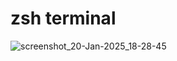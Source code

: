 zsh terminal
============
![screenshot_20-Jan-2025_18-28-45](https://github.com/user-attachments/assets/deaa666d-7167-4358-9aa0-c2b47f3cbcff)
